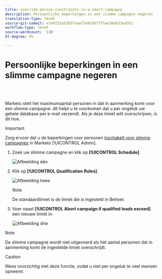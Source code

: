 ```yaml
---
title: override-person-constraints-in-a-smart-campagne
description: Persoonlijke beperkingen in een slimme campagne negeren
translation-type: tm+mt
source-git-commit: e149133a5383faaef5e9c9b7775ae36e633ed7b1
workflow-type: tm+mt
source-wordcount: '130'
ht-degree: 0%

---
```



# Persoonlijke beperkingen in een slimme campagne negeren

<br> 

Marketo stelt het maximumaantal personen in dat in aanmerking komt voor een slimme campagne. dit helpt u te voorkomen dat u per ongeluk uw gehele database per e-mail verzendt. Als je deze limiet wilt overschrijven, is dit hoe.

>[!IMPORTANT]
>
>Zorg ervoor dat u de beperkingen voor personen [inschakelt voor slimme campagnes](https://docs.marketo.com/display/DOCS/Enable+Person+Restrictions+for+Smart+Campaigns) in Marketo [!UICONTROL Admin].

1. Zoek uw slimme campagne en klik op **[!UICONTROL Schedule]**.

   ![Afbeelding één](/help/sky/assets/smart-campaigns/override-person-restrictions-in-a-smart-campaign/override-person-restrictions-in-a-smart-campaign-1.png)

1. Klik op **[!UICONTROL Qualification Rules]**.

   ![Afbeelding twee](/help/sky/assets/smart-campaigns/override-person-restrictions-in-a-smart-campaign/override-person-restrictions-in-a-smart-campaign-2.png)

   >[!NOTE]
   >
   >De standaardlimiet is de limiet die is ingesteld in Beheer.

1. Voer naast **[!UICONTROL Abort campaign if qualified leads exceed]** een nieuwe limiet in.

   ![Afbeelding drie](/help/sky/assets/smart-campaigns/override-person-restrictions-in-a-smart-campaign/override-person-restrictions-in-a-smart-campaign-3.png)

>[!NOTE]
>
>De slimme campagne wordt niet uitgevoerd als het aantal personen dat in aanmerking komt de ingestelde limiet overschrijdt.

>[!CAUTION]
>
>Wees voorzichtig met deze functie, zodat u niet per ongeluk te veel mensen opneemt.
